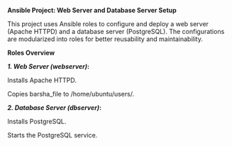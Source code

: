 **Ansible Project: Web Server and Database Server Setup**

This project uses Ansible roles to configure and deploy a web server (Apache HTTPD) and a database server (PostgreSQL). The configurations are modularized into roles for better reusability and maintainability.

**Roles Overview**

**_1. Web Server (webserver)_:**

Installs Apache HTTPD.

Copies barsha_file to /home/ubuntu/users/.

**_2. Database Server (dbserver)_:**

Installs PostgreSQL.

Starts the PostgreSQL service.



